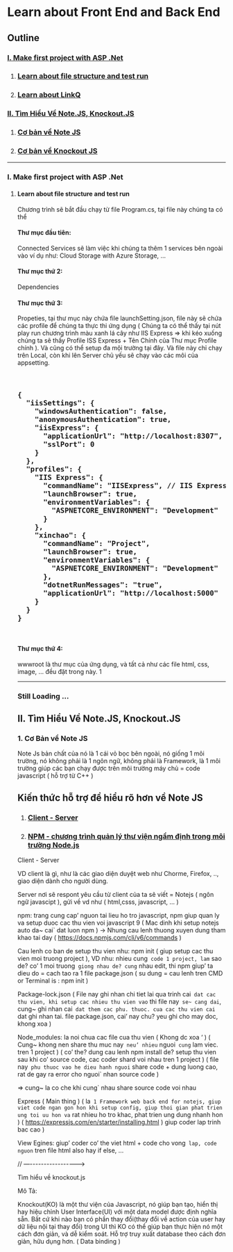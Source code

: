 <h1>Learn about Front End and Back End</h1>
<h2>Outline</h2>

 <h3><a href="#Section1">I. Make first project with ASP .Net
</a></h3>


<ol>
   <li><h3><a href="#Section2">Learn about file structure and test run
</a></h3></li>
   <li><h3><a href="#Section3">Learn about LinkQ
</a></h3></li>
</ol>


 <h3><a href="#Section2">II. Tìm Hiểu Về Note.JS, Knockout.JS
</a></h3>


<ol>
   <li><h3><a href="#Section2">Cơ bản về Note JS</a></h3></li>
   <li><h3><a href="#Section3">Cơ bản về Knockout JS
</a></h3></li>
</ol>

<hr></hr>
<h3>I. Make first project with ASP .Net</h3>
<ol>
   <li><h4>Learn about file structure and test run
</li>
<div id="user-content-section1" dir="auto">


Chương trình sẽ bắt đầu chạy từ file Program.cs, tại file này chúng ta có thể

</div>

<p>



<h4>Thư mục đầu tiên:</h4>
<p> Connected Services sẽ làm việc khi chúng ta thêm 1 services bên ngoài vào ví dụ như: Cloud Storage with Azure Storage, …
</p>

<h4>Thư mục thứ 2:</h4>
<p>
Dependencies
</p>
<h4>Thư mục thứ 3:</h4>
<p>
Propeties, tại thư mục này chứa file launchSetting.json, file này sẽ chứa các profile để chúng ta thực thi ứng dụng ( Chúng ta có thể thấy tại nút play run chương trình màu xanh lá cây như IIS Express => khi kéo xuống chúng ta sẽ thấy Profile ISS Express + Tên Chính của Thư mục Profile chính ). Và cũng có thể setup đa mội trường tại đây. Và file này chỉ chạy trên Local, còn khi lên Server chủ yếu sẽ chạy vào các môi của appsetting.
</p>

<pre >
<h3>
{
  "iisSettings": {
    "windowsAuthentication": false,
    "anonymousAuthentication": true,
    "iisExpress": {
      "applicationUrl": "http://localhost:8307",
      "sslPort": 0
    }
  },
  "profiles": {
    "IIS Express": {
      "commandName": "IISExpress", // IIS Express là cách chạy mặc định Visual Studio lựa chọn cho bạn
      "launchBrowser": true,
      "environmentVariables": {
        "ASPNETCORE_ENVIRONMENT": "Development"
      }
    },
    "xinchao": {
      "commandName": "Project",
      "launchBrowser": true,
      "environmentVariables": {
        "ASPNETCORE_ENVIRONMENT": "Development"
      },
      "dotnetRunMessages": "true",
      "applicationUrl": "http://localhost:5000"
    }
  }
}
</h3>
</pre>

<h4>Thư mục thứ 4:</h4>
<p>
wwwroot là thư mục của ứng dụng, và tất cả như các file html, css, image, … đều đặt trong này.
1</p>

<hr></hr>


<h3>Still Loading ...</h3>

<h2>II. Tìm Hiểu Về Note.JS, Knockout.JS</h2>

<h3>1. Cơ Bản về Note JS</h3>

Note Js bản chất của nó là 1 cái vỏ bọc bên ngoài, nó giống 1 môi trường, nó không phải là 1 ngôn ngữ, không phải là Framework, là 1 môi trường giúp các bạn chạy được trên môi trường máy chủ = code javascript ( hỗ trợ từ C++ )

<h2>Kiến thức hỗ trợ để hiểu rõ hơn về Note JS</h2>

<ol>
   <li><h3><a href="#Section2">Client - Server</a></h3></li>
   <li><h3><a href="#Section3">NPM - chương trình quản lý thư viện ngầm định trong môi trường Node.js
</a></h3></li>
</ol>

Client - Server

VD client là gì, như là các giao diện duyệt web như Chorme, Firefox, .., giao diện dành cho người dùng.

Server nơi sẽ respont yêu cầu từ client của ta sẽ viết = Notejs ( ngôn ngữ javascipt ), gửi về vd như ( html,csss, javascript, … )

npm: trang cung cap’ nguon tai lieu ho tro javascript, npm giup quan ly va setup duoc cac thu vien voi javascript 9 ( Mac dinh khi setup notejs auto da~ cai` dat luon npm ) -> Nhung cau lenh thuong xuyen dung tham khao tai day ( https://docs.npmjs.com/cli/v6/commands )

Cau lenh co ban de setup thu vien nhu: npm init ( giup setup cac thu vien moi truong project ), VD nhu: nhieu cung` code 1 project, lam` sao de? co’ 1 moi truong` giong nhau de? cung` nhau edit, thi npm giup’ ta dieu do = cach tao ra 1 file package.json ( su dung = cau lenh tren CMD or Terminal is : npm init )

Package-lock.json ( File nay ghi nhan chi tiet lai qua trinh cai` dat cac thu vien, khi setup cac nhieu thu vien vao` thi file nay` se~ cang dai`, cung~ ghi nhan cai` dat them cac phu. thuoc. cua cac thu vien cai` dat ghi nhan tai. file package.json,  cai’ nay chu? yeu ghi cho may doc, khong xoa ) 

Node_modules: la noi chua cac file cua thu vien ( Khong dc xoa ‘ ) ( Cung~ khong nen share thu muc nay` neu’ nhieu` nguoi` cung` lam viec. tren 1 project ) ( co’ the? dung cau lenh npm install de? setup thu vien sau khi co’ source code, cac coder shard voi nhau tren 1 project ) ( file nay` phu thuoc vao he dieu hanh nguoi` share code + dung luong cao, rat de gay ra error cho nguoi` nhan source code )

=> cung~ la co che khi cung` nhau share source code voi nhau

Express ( Main thing ) ( la` 1 Framework web back end for notejs, giup viet code ngan gon hon khi setup config, giup thoi gian phat trien ung toi uu hon va` rat nhieu ho tro khac, phat trien ung dung nhanh hon ) ( https://expressjs.com/en/starter/installing.html ) giup coder lap trinh bac cao )

View Egines:  giup’ coder co’ the viet html + code cho vong` lap, code nguon` tren file html also hay if else, …

// —----------------->

Tìm hiểu về knockout.js

Mô Tả:

Knockout(KO) là một thư viện của Javascript, nó giúp bạn tạo, hiển thị hay hiệu chỉnh User Interface(UI) với một data model được định nghĩa sẵn. Bất cứ khi nào bạn có phần thay đổi(thay đổi về action của user hay dữ liệu nội tại thay đổi) trong UI thì KO có thể giúp bạn thực hiện nó một cách đơn giản, và dễ kiểm soát. Hỗ trợ truy xuất database theo cách đơn giản, hữu dụng hơn. ( Data binding )


